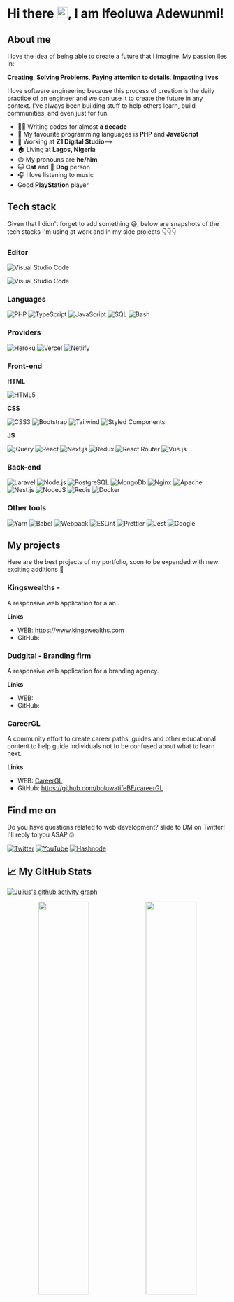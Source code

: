 <!-- ![Ifeoluwa Adewunmi - Software Engineer](./banner.png) -->
# Hi there <img src="https://raw.githubusercontent.com/MartinHeinz/MartinHeinz/master/wave.gif" width="25px">, I am Ifeoluwa Adewunmi!

## About me

I love the idea of being able to create a future that I imagine. My passion lies in:

**Creating**,
**Solving Problems**,
**Paying attention to details**,
**Impacting lives**

I love software engineering because this process of creation is the daily practice of an engineer and we can use it to create the future in any context. I've always been building stuff to help others learn, build communities, and even just for fun.

- 👨‍💻 Writing codes for almost **a decade**
- 🧰 My favourite programming languages is **PHP** and **JavaScript**
- 💼 Working at **Z1 Digital Studio**-->
- 🏠 Living at **Lagos, Nigeria**
- 😄 My pronouns are **he/him**
- 🐱 **Cat** and 🐶 **Dog** person
- 🎧 I love listening to music
- Good **PlayStation** player

## Tech stack

Given that I didn't forget to add something 😆, below are snapshots of the tech stacks I'm using at work and in my side projects 👇👇👇

### Editor

![Visual Studio Code](https://img.shields.io/badge/-Visual_Studio_Code-007ACC?style=for-the-badge&logo=Visual%20Studio%20Code&logoColor=white&labelColor=101010)

![Visual Studio Code](https://img.shields.io/badge/-Sublime_Text-F7DF1E?style=for-the-badge&logo=Sublime%20Text&logoColor=gold&labelColor=101010)

### Languages

![PHP](https://img.shields.io/badge/-PHP-8993BE?style=for-the-badge&logo=php&logoColor=white&labelColor=101010)
![TypeScript](https://img.shields.io/badge/-TypeScript-3178C6?style=for-the-badge&logo=typescript&logoColor=white&labelColor=101010)
![JavaScript](https://img.shields.io/badge/-JavaScript-F7DF1E?style=for-the-badge&logo=javascript&logoColor=white&labelColor=101010)
![SQL](https://img.shields.io/badge/-SQL-003B57?style=for-the-badge&logo=sqlite&logoColor=white&labelColor=101010)
![Bash](https://img.shields.io/badge/-Bash-4EAA25?style=for-the-badge&logo=gnu%20bash&logoColor=white&labelColor=101010)

### Providers

![Heroku](https://img.shields.io/badge/-Heroku-430098?style=for-the-badge&logo=heroku&logoColor=white&labelColor=101010)
![Vercel](https://img.shields.io/badge/-Vercel-000000?style=for-the-badge&logo=vercel&logoColor=white&labelColor=101010)
![Netlify](https://img.shields.io/badge/-Netlify-00C7B7?style=for-the-badge&logo=netlify&logoColor=white&labelColor=101010)

<!--
![Cloudflare](https://img.shields.io/badge/-Cloudflare-F38020?style=for-the-badge&logo=cloudflare&logoColor=white&labelColor=101010)
![OVH](https://img.shields.io/badge/-OVH-123F6D?style=for-the-badge&logo=ovh&logoColor=white&labelColor=101010)
![Firebase](https://img.shields.io/badge/-Firebase-FFCA28?style=for-the-badge&logo=firebase&logoColor=white&labelColor=101010)
-->

### Front-end

**HTML**
</br>

![HTML5](https://img.shields.io/badge/-HTML5-E34F26?style=for-the-badge&logo=html5&logoColor=white&labelColor=101010)

**CSS**
</br>

![CSS3](https://img.shields.io/badge/-CSS-1572B6?style=for-the-badge&logo=css3&logoColor=white&labelColor=101010)
![Bootstrap](https://img.shields.io/badge/bootstrap-%23563D7C.svg?style=for-the-badge&logo=bootstrap&logoColor=white)
![Tailwind](https://img.shields.io/badge/-Tailwind_CSS-43853d?style=for-the-badge&logo=tailwind%20css&logoColor=white&labelColor=101010)
![Styled Components](https://img.shields.io/badge/-Styled_Components-DB7093?style=for-the-badge&logo=styled-components&logoColor=white&labelColor=101010)

**JS**
</br>

![jQuery](https://img.shields.io/badge/-jQuery-007ACC?style=for-the-badge&logo=jquery&logoColor=white&labelColor=101010)
![React](https://img.shields.io/badge/-React-61dafb?style=for-the-badge&logo=react&logoColor=white&labelColor=101010)
![Next.js](https://img.shields.io/badge/-Next.js-000000?style=for-the-badge&logo=next.js&logoColor=white&labelColor=101010)
![Redux](https://img.shields.io/badge/-Redux-764ABC?style=for-the-badge&logo=redux&logoColor=white&labelColor=101010)
![React Router](https://img.shields.io/badge/-React_Router-CA4245?style=for-the-badge&logo=react%20router&logoColor=white&labelColor=101010)
![Vue.js](https://img.shields.io/badge/vuejs-%2335495e.svg?style=for-the-badge&logo=vuedotjs&logoColor=%234FC08D)



### Back-end

![Laravel](https://img.shields.io/badge/-Laravel-DC382D?style=for-the-badge&logo=laravel&logoColor=white&labelColor=101010)
![Node.js](https://img.shields.io/badge/-Node.js-43853d?style=for-the-badge&logo=node.js&logoColor=white&labelColor=101010)
![PostgreSQL](https://img.shields.io/badge/-PostgreSQL-336791?style=for-the-badge&logo=PostgreSQL&logoColor=white&labelColor=101010)
![MongoDb](https://img.shields.io/badge/-MongoDb-0F9D58?style=for-the-badge&logo=MongoDb&logoColor=white&labelColor=101010)
![Nginx](https://img.shields.io/badge/-Nginx-269539?style=for-the-badge&logo=nginx&logoColor=white&labelColor=101010)
![Apache](https://img.shields.io/badge/-Apache-CC6699?style=for-the-badge&logo=apache&logoColor=white&labelColor=101010)
![Nest.js](https://img.shields.io/badge/-Nest.js-E0234E?style=for-the-badge&logo=nestjs&logoColor=white&labelColor=101010)
![NodeJS](https://img.shields.io/badge/node.js-6DA55F?style=for-the-badge&logo=node.js&logoColor=white)
![Redis](https://img.shields.io/badge/-Redis-DC382D?style=for-the-badge&logo=redis&logoColor=white&labelColor=101010)
![Docker](https://img.shields.io/badge/-Docker-2496ED?style=for-the-badge&![Linux](https://img.shields.io/badge/-Linux-FCC624?style=for-the-badge&logo=linux&logoColor=white&labelColor=101010)logo=docker&logoColor=white&labelColor=101010)


### Other tools

![Yarn](https://img.shields.io/badge/yarn-%232C8EBB.svg?style=for-the-badge&logo=yarn&logoColor=white)
![Babel](https://img.shields.io/badge/-Babel-F9DC3E?style=for-the-badge&logo=babel&logoColor=white&labelColor=101010)
![Webpack](https://img.shields.io/badge/-Webpack-8DD6F9?style=for-the-badge&logo=webpack&logoColor=white&labelColor=101010)
![ESLint](https://img.shields.io/badge/-ESLint-4B32C3?style=for-the-badge&logo=eslint&logoColor=white&labelColor=101010)
![Prettier](https://img.shields.io/badge/-Prettier-F7B93E?style=for-the-badge&logo=prettier&logoColor=white&labelColor=101010)
![Jest](https://img.shields.io/badge/-Jest-C21325?style=for-the-badge&logo=jest&logoColor=white&labelColor=101010)
![Google](https://img.shields.io/badge/-Google-0F9D58?style=for-the-badge&logo=Google&logoColor=white&labelColor=101010)


## My projects

Here are the best projects of my portfolio, soon to be expanded with new exciting additions 🚀

### Kingswealths - 

A responsive web application for a an .

**Links**

- WEB: https://www.kingswealths.com
- GitHub: 

### Dudgital - Branding firm

A responsive web application for a branding agency.

**Links**

- WEB: 
- GitHub: 

### CareerGL

A community effort to create career paths, guides and other educational content to help guide individuals not to be confused about what to learn next.

**Links**

- WEB: [CareerGL](https://careergl.vercel.app/)
- GitHub: https://github.com/boluwatifeBE/careerGL

## Find me on

Do you have questions related to web development? slide to DM on Twitter! I'll reply to you ASAP 🤓

[![Twitter](https://img.shields.io/badge/-@Ife__adewunmi-1DA1F2?target=_blank&style=for-the-badge&logo=twitter&logoColor=white&labelColor=101010)](https://twitter.com/ife_adewunmi)
[![YouTube](https://img.shields.io/badge/-@Ife__adewunmi-FF0000?style=for-the-badge&logo=youtube&logoColor=white&labelColor=101010)](https://youtube.com/channel/UCfSlEojNHuqWuQ4bPsB4Xig)
[![Hashnode](https://img.shields.io/badge/-@Ife__adewunmi-007ACC?style=for-the-badge&logo=Hashnode&logoColor=white&labelColor=101010)](https://hashnode.com/ife_adewunmi)
<!-- [![My Website](https://img.shields.io/badge/-iajohn.dev​​-007ACC?style=for-the-badge&logo=about.me&logoColor=white&labelColor=101010)](https://ia-phpportfolio.000webhostapp.com/) -->

<!-- 
[![My Website](https://img.shields.io/badge/-horus.dev​​-805ad5?style=for-the-badge&logo=about.me&logoColor=white&labelColor=101010)](https://horus.dev)
-->

<!-- ## Support me -->

<!-- Feel free to buy me a coffee if you enjoy my content 😄

<a href="https://www.buymeacoffee.com/horus" target="_blank"><img src="https://cdn.buymeacoffee.com/buttons/v2/default-black.png" alt="Buy Me A Coffee" height="48px"></a> -->

## &#x1f4c8; My GitHub Stats

 [![Julius's github activity graph](https://activity-graph.herokuapp.com/graph?username=JuliRash&theme=xcode)](https://git.io/starlightknown)
<p align="center">

  <img width="48%" src="https://github-readme-stats.vercel.app/api?username=ife-adewunmi&show_icons=true&theme=tokyonight" />
  <img width="48%" src="https://github-readme-streak-stats.herokuapp.com/?user=ife-adewunmi&theme=tokyonight" />
</p>
<p align="center">
  <img align="center" src="https://github-readme-stats.vercel.app/api/top-langs/?username=ife-adewunmi&hide=java,html&title_color=ffffff&text_color=c9cacc&icon_color=2bbc8a&bg_color=1d1f21" />
  <img align="center" src="https://github-readme-stats.vercel.app/api?username=ife-adewunmi&show_icons=true&line_height=27&count_private=true&title_color=ffffff&text_color=c9cacc&icon_color=2bbc8a&bg_color=1d1f21" alt="Catalin's GitHub Stats" />
</p>
